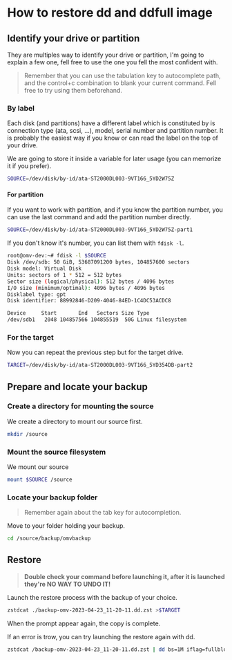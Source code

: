 # How to restore dd and ddfull image

## Identify your drive or partition

They are multiples way to identify your drive or partition, I'm going to explain a few one, fell free to use the one you fell the most confident with.

> Remember that you can use the tabulation key to autocomplete path, and the control+c combination to blank your current command. Fell free to try using them beforehand.

### By label

Each disk (and partitions) have a different label which is constituted by is connection type (ata, scsi, ...), model, serial number and partition number. It is probably the easiest way if you know or can read the label on the top of your drive.

We are going to store it inside a variable for later usage (you can memorize it if you prefer).

```bash
SOURCE=/dev/disk/by-id/ata-ST2000DL003-9VT166_5YD2W75Z
```

#### For partition

If you want to work with partition, and if you know the partition number, you can use the last command and add the partition number directly.

```bash
SOURCE=/dev/disk/by-id/ata-ST2000DL003-9VT166_5YD2W75Z-part1
```

If you don't know it's number, you can list them with `fdisk -l`.

```bash
root@omv-dev:~# fdisk -l $SOURCE
Disk /dev/sdb: 50 GiB, 53687091200 bytes, 104857600 sectors
Disk model: Virtual Disk
Units: sectors of 1 * 512 = 512 bytes
Sector size (logical/physical): 512 bytes / 4096 bytes
I/O size (minimum/optimal): 4096 bytes / 4096 bytes
Disklabel type: gpt
Disk identifier: 88992846-D209-4046-84ED-1C4DC53ACDC8

Device     Start       End   Sectors Size Type
/dev/sdb1   2048 104857566 104855519  50G Linux filesystem
```

### For the target

Now you can repeat the previous step but for the target drive.

```bash
TARGET=/dev/disk/by-id/ata-ST2000DL003-9VT166_5YD354DB-part2
```

## Prepare and locate your backup

### Create a directory for mounting the source

We create a directory to mount our source first.

```bash
mkdir /source
```

### Mount the source filesystem

We mount our source

```bash
mount $SOURCE /source
```

### Locate your backup folder

> Remember again about the tab key for autocompletion.

Move to your folder holding your backup.

```bash
cd /source/backup/omvbackup
```

## Restore

> **Double check your command before launching it, after it is launched they're NO WAY TO UNDO IT!**

Launch the restore process with the backup of your choice.

```bash
zstdcat ./backup-omv-2023-04-23_11-20-11.dd.zst >$TARGET
```

When the prompt appear again, the copy is complete.

If an error is trow, you can try launching the restore again with dd.

```bash
zstdcat /backup-omv-2023-04-23_11-20-11.dd.zst | dd bs=1M iflag=fullblock of=$TARGET status=progress
```
